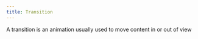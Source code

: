 ```yaml
---
title: Transition
---
```


A transition is an animation usually used to move content in or out of view